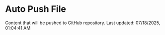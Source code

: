 # Auto Push File

Content that will be pushed to GitHub repository.
Last updated: 07/18/2025, 01:04:41 AM